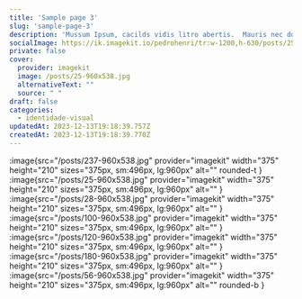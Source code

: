```yaml
---
title: 'Sample page 3'
slug: 'sample-page-3'
description: 'Mussum Ipsum, cacilds vidis litro abertis.  Mauris nec dolor in eros commodo tempor. Aenean aliquam molestie leo, vitae iaculis nisl.'
socialImage: https://ik.imagekit.io/pedrohenri/tr:w-1200,h-630/posts/25-960x538.jpg
private: false
cover:
  provider: imagekit
  image: /posts/25-960x538.jpg
  alternativeText: ""
  source: " "
draft: false
categories:
  - identidade-visual
updatedAt: 2023-12-13T19:18:39.757Z
createdAt: 2023-12-13T19:18:39.770Z
---
```


:image{src="/posts/237-960x538.jpg" provider="imagekit"  width="375" height="210" sizes="375px, sm:496px, lg:960px" alt="" rounded-t }
:image{src="/posts/25-960x538.jpg" provider="imagekit" width="375" height="210" sizes="375px, sm:496px, lg:960px" alt="" }
:image{src="/posts/28-960x538.jpg" provider="imagekit"  width="375" height="210" sizes="375px, sm:496px, lg:960px" alt="" }
:image{src="/posts/100-960x538.jpg" provider="imagekit" width="375" height="210" sizes="375px, sm:496px, lg:960px" alt="" }
:image{src="/posts/120-960x538.jpg" provider="imagekit" width="375" height="210" sizes="375px, sm:496px, lg:960px" alt="" }
:image{src="/posts/180-960x538.jpg" provider="imagekit" width="375" height="210" sizes="375px, sm:496px, lg:960px" alt="" }
:image{src="/posts/56-960x538.jpg" provider="imagekit" width="375" height="210" sizes="375px, sm:496px, lg:960px" alt="" rounded-b }

